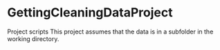 GettingCleaningDataProject
==========================

Project scripts
This project assumes that the data is in a subfolder in the working directory.

